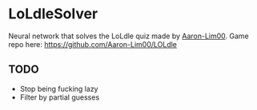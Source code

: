 # LoLdleSolver
Neural network that solves the LoLdle quiz made by [Aaron-Lim00](https://github.com/Aaron-Lim00). Game repo here: https://github.com/Aaron-Lim00/LOLdle

## TODO
- Stop being fucking lazy
- Filter by partial guesses
